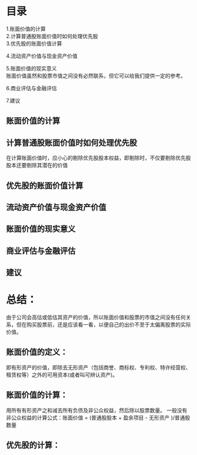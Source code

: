 # 目录
1.账面价值的计算    
2.计算普通股账面价值时如何处理优先股     
3.优先股的账面价值计算    

4.流动资产价值与现金资产价值      
  
5.账面价值的现实意义    
  账面价值虽然和股票市值之间没有必然联系，但它可以给我们提供一定的参考。

6.商业评估与金融评估     
  
7.建议

## 账面价值的计算    
## 计算普通股账面价值时如何处理优先股   
  在计算账面价值时，应小心的剔除优先股股本权益，即剔除时，不仅要剔除优先股股本还要剔除其潜在的价值   
## 优先股的账面价值计算  

## 流动资产价值与现金资产价值 
## 账面价值的现实意义   
## 商业评估与金融评估    
## 建议


# 总结：       
  由于公司会高估或低估其资产的价值，所以账面价值和股票的市值之间没有任何关系，但在购买股票前，还是应该看一看，以便自己的出价不至于太偏离股票的实际价值。

## 账面价值的定义：
  即有形资产的价值，即除去无形资产（包括商誉、商标权、专利权、特许经营权、租赁权等）之外的可用资本(或者叫可辨认资产)。

## 账面价值的计算：
  用所有有形资产之和减去所有负债及非公众权益，然后除以股票数量。
  一般没有非公众权益的计算公式：账面价值 = (普通股股本 + 盈余项目 - 无形资产 )/普通股数量
  
## 优先股的计算：